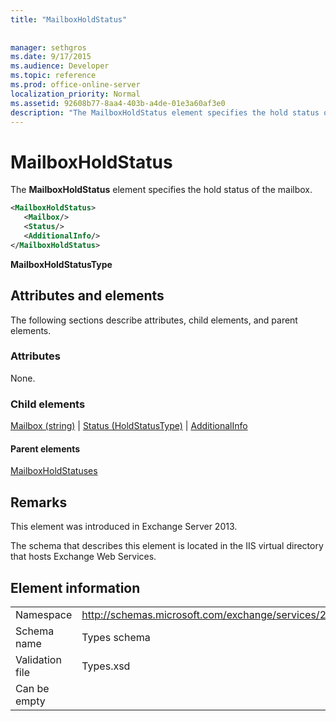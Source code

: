 ```yaml
---
title: "MailboxHoldStatus"
 
 
manager: sethgros
ms.date: 9/17/2015
ms.audience: Developer
ms.topic: reference
ms.prod: office-online-server
localization_priority: Normal
ms.assetid: 92608b77-8aa4-403b-a4de-01e3a60af3e0
description: "The MailboxHoldStatus element specifies the hold status of the mailbox."
---
```


# MailboxHoldStatus

The **MailboxHoldStatus** element specifies the hold status of the mailbox. 
  
```XML
<MailboxHoldStatus>
   <Mailbox/>
   <Status/>
   <AdditionalInfo/>
</MailboxHoldStatus>
```

 **MailboxHoldStatusType**
## Attributes and elements

The following sections describe attributes, child elements, and parent elements.
  
### Attributes

None.
  
### Child elements

[Mailbox (string)](mailbox-string.md) | [Status (HoldStatusType)](status-holdstatustype.md) | [AdditionalInfo](additionalinfo.md)
  
#### Parent elements

[MailboxHoldStatuses](mailboxholdstatuses.md)
  
## Remarks

This element was introduced in Exchange Server 2013.
  
The schema that describes this element is located in the IIS virtual directory that hosts Exchange Web Services.
  
## Element information

|||
|:-----|:-----|
|Namespace  <br/> |http://schemas.microsoft.com/exchange/services/2006/types  <br/> |
|Schema name  <br/> |Types schema  <br/> |
|Validation file  <br/> |Types.xsd  <br/> |
|Can be empty  <br/> ||
   

